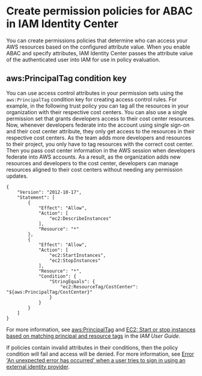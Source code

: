 # Create permission policies for ABAC in IAM Identity Center<a name="configure-abac-policies"></a>

You can create permissions policies that determine who can access your AWS resources based on the configured attribute value\. When you enable ABAC and specify attributes, IAM Identity Center passes the attribute value of the authenticated user into IAM for use in policy evaluation\.

## aws:PrincipalTag condition key<a name="abac-principaltag"></a>

You can use access control attributes in your permission sets using the `aws:PrincipalTag` condition key for creating access control rules\. For example, in the following trust policy you can tag all the resources in your organization with their respective cost centers\. You can also use a single permission set that grants developers access to their cost center resources\. Now, whenever developers federate into the account using single sign\-on and their cost center attribute, they only get access to the resources in their respective cost centers\. As the team adds more developers and resources to their project, you only have to tag resources with the correct cost center\. Then you pass cost center information in the AWS session when developers federate into AWS accounts\. As a result, as the organization adds new resources and developers to the cost center, developers can manage resources aligned to their cost centers without needing any permission updates\.

```
{
    "Version": "2012-10-17",
    "Statement": [
        {
            "Effect": "Allow",
            "Action": [
                "ec2:DescribeInstances"
            ],
            "Resource": "*"
        },
        {
            "Effect": "Allow",
            "Action": [
                "ec2:StartInstances",
                "ec2:StopInstances"
            ],
            "Resource": "*",
            "Condition": {
                "StringEquals": {
                    "ec2:ResourceTag/CostCenter": "${aws:PrincipalTag/CostCenter}"
                }
            }
        }
    ]
}
```

For more information, see [aws:PrincipalTag](https://docs.aws.amazon.com/IAM/latest/UserGuide/reference_policies_condition-keys.html#condition-keys-principaltag) and [EC2: Start or stop instances based on matching principal and resource tags](https://docs.aws.amazon.com/IAM/latest/UserGuide/reference_policies_examples_ec2-start-stop-match-tags.html) in the *IAM User Guide*\.

If policies contain invalid attributes in their conditions, then the policy condition will fail and access will be denied\. For more information, see [Error 'An unexpected error has occurred' when a user tries to sign in using an external identity provider](troubleshooting.md#issue8)\.